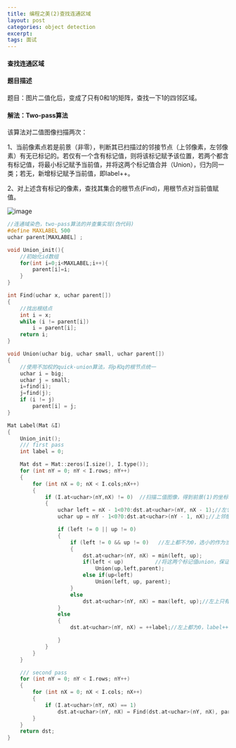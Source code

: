 ```yaml
---
title: 编程之美(2)查找连通区域
layout: post
categories: object detection
excerpt: 
tags: 面试
---
```


#### 查找连通区域

#### 题目描述

题目：图片二值化后，变成了只有0和1的矩阵，查找一下1的四邻区域。

#### 解法：Two-pass算法

该算法对二值图像扫描两次：

1、当前像素点若是前景（非零），判断其已扫描过的邻接节点（上邻像素，左邻像素）有无已标记的。若仅有一个含有标记值，则将该标记赋予该位置，若两个都含有标记值，将最小标记赋予当前值，并将这两个标记值合并（Union），归为同一类；若无，新增标记赋予当前值，即label++。

2、对上述含有标记的像素，查找其集合的根节点(Find)，用根节点对当前值赋值。

![image](https://ws1.sinaimg.cn/large/006tNbRwly1fwkrdca1yrg309q047112.gif)



```c
//连通域染色，two-pass算法的并查集实现(伪代码)
#define MAXLABEL 500
uchar parent[MAXLABEL] ;

void Union_init(){
    //初始化id数组
    for(int i=0;i<MAXLABEL;i++){
        parent[i]=i;
    }
}

int Find(uchar x, uchar parent[]) 
{
    //找出根结点
    int i = x;
    while (i != parent[i])
        i = parent[i];
    return i;
}

void Union(uchar big, uchar small, uchar parent[]) 
{
    //使用不加权的quick-union算法，将p和q的根节点统一
    uchar i = big;
    uchar j = small;
    i=find(i);
    j=find(j);
    if (i != j)
        parent[i] = j;
}

Mat Label(Mat &I)
{
    Union_init();
    /// first pass
    int label = 0;

    Mat dst = Mat::zeros(I.size(), I.type());
    for (int nY = 0; nY < I.rows; nY++)
    {
        for (int nX = 0; nX < I.cols;nX++)
        {
            if (I.at<uchar>(nY,nX) != 0)  //扫描二值图像，得到前景(1)的坐标
            {
                uchar left = nX - 1<0?0:dst.at<uchar>(nY, nX - 1);//左邻像素
                uchar up = nY - 1<0?0:dst.at<uchar>(nY - 1, nX);//上邻像素

                if (left != 0 || up != 0)           
                {
                    if (left != 0 && up != 0)   //左上都不为0，选小的作为当前的label
                    {
                        dst.at<uchar>(nY, nX) = min(left, up);
                        if(left < up)          //将这两个标记值union，保证小的在根结点
                            Union(up,left,parent);
                        else if(up<left)
                            Union(left, up, parent);
                    }
                    else
                        dst.at<uchar>(nY, nX) = max(left, up);//左上只有一个为0，选取较大的(不为0的)label
                }
                else
                {
                    dst.at<uchar>(nY, nX) = ++label;//左上都为0，label++

                }
            }
        }
    }

    /// second pass 
    for (int nY = 0; nY < I.rows; nY++)
    {
        for (int nX = 0; nX < I.cols; nX++)
        {
            if (I.at<uchar>(nY, nX) == 1)
                dst.at<uchar>(nY, nX) = Find(dst.at<uchar>(nY, nX), parent);  //查找根结点(较小的)
        }
    }
    return dst;
}
```

